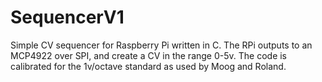 # SequencerV1

Simple CV sequencer for Raspberry Pi written in C. The RPi outputs to an MCP4922 over SPI, and create a CV in the range 0-5v. The code is calibrated for the 1v/octave standard as used by Moog and Roland.
